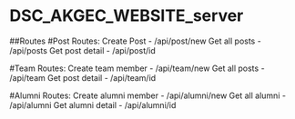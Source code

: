 # DSC_AKGEC_WEBSITE_server

##Routes
  #Post Routes:
    Create Post - /api/post/new
    Get all posts - /api/posts
    Get post detail - /api/post/id
    
  #Team Routes:
    Create team member - /api/team/new
    Get all posts - /api/team
    Get post detail - /api/team/id
    
   #Alumni Routes:
    Create alumni member - /api/alumni/new
    Get all alumni - /api/alumni
    Get alumni detail - /api/alumni/id
